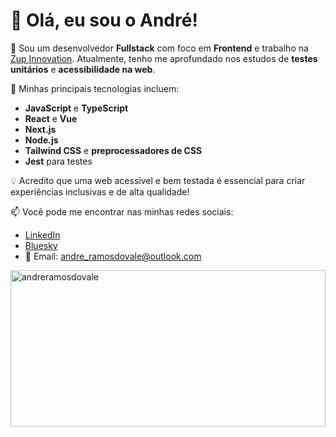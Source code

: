 # 👋 Olá, eu sou o André!

🎯 Sou um desenvolvedor **Fullstack** com foco em **Frontend** e trabalho na <a href="https://www.linkedin.com/company/zupinnovation/" target="_blank">Zup Innovation</a>. Atualmente, tenho me aprofundado nos estudos de **testes unitários** e **acessibilidade na web**.

🚀 Minhas principais tecnologias incluem:
- **JavaScript** e **TypeScript**
- **React** e **Vue**
- **Next.js**
- **Node.js**
- **Tailwind CSS** e **preprocessadores de CSS**
- **Jest** para testes

💡 Acredito que uma web acessível e bem testada é essencial para criar experiências inclusivas e de alta qualidade!

📫 Você pode me encontrar nas minhas redes sociais:
- <a href="https://www.linkedin.com/in/andreramosdovale/" target="_blank">LinkedIn</a>
- <a href="https://bsky.app/profile/andresaci.bsky.social" target="_blank">Bluesky</a>
- 📧 Email: andre_ramosdovale@outlook.com

<img align="center" width="100%" height="250px" src="https://github-readme-stats.vercel.app/api/top-langs?username=andreramosdovale&show_icons=true&locale=en&layout=compact" alt="andreramosdovale" />
